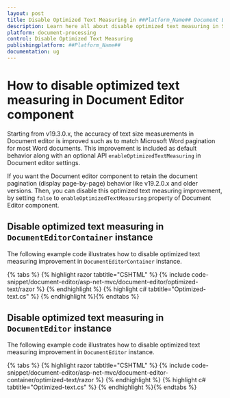 ```yaml
---
layout: post
title: Disable Optimized Text Measuring in ##Platform_Name## Document Editor Component
description: Learn here all about disable optimized text measuring in Syncfusion ##Platform_Name## Document Editor component of syncfusion and more.
platform: document-processing
control: Disable Optimized Text Measuring
publishingplatform: ##Platform_Name##
documentation: ug
---
```



# How to disable optimized text measuring in Document Editor component

Starting from v19.3.0.x, the accuracy of text size measurements in Document editor is improved such as to match Microsoft Word pagination for most Word documents. This improvement is included as default behavior along with an optional API `enableOptimizedTextMeasuring` in Document editor settings.

If you want the Document editor component to retain the document pagination (display page-by-page) behavior like v19.2.0.x and older versions. Then, you can disable this optimized text measuring improvement, by setting `false` to `enableOptimizedTextMeasuring` property of Document Editor component.

## Disable optimized text measuring in `DocumentEditorContainer` instance

The following example code illustrates how to disable optimized text measuring improvement in `DocumentEditorContainer` instance.


{% tabs %}
{% highlight razor tabtitle="CSHTML" %}
{% include code-snippet/document-editor/asp-net-mvc/document-editor/optimized-text/razor %}
{% endhighlight %}
{% highlight c# tabtitle="Optimized-text.cs" %}
{% endhighlight %}{% endtabs %}



## Disable optimized text measuring in `DocumentEditor` instance

The following example code illustrates how to disable optimized text measuring improvement in `DocumentEditor` instance.


{% tabs %}
{% highlight razor tabtitle="CSHTML" %}
{% include code-snippet/document-editor/asp-net-mvc/document-editor-container/optimized-text/razor %}
{% endhighlight %}
{% highlight c# tabtitle="Optimized-text.cs" %}
{% endhighlight %}{% endtabs %}

